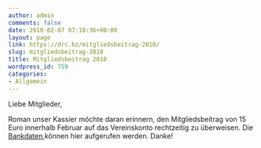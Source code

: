 ```yaml
---
author: admin
comments: false
date: 2010-02-07 07:10:36+00:00
layout: page
link: https://drc.bz/mitgliedsbeitrag-2010/
slug: mitgliedsbeitrag-2010
title: Mitgliedsbeitrag 2010
wordpress_id: 759
categories:
- Allgemein
---
```


Liebe Mitglieder,

Roman unser Kassier möchte daran erinnern, den Mitgliedsbeitrag von 15 Euro innerhalb Februar auf das Vereinskonto rechtzeitig zu überweisen. Die [Bankdaten ](https://drc.bz/?page_id=346)können hier aufgerufen werden. Danke!
